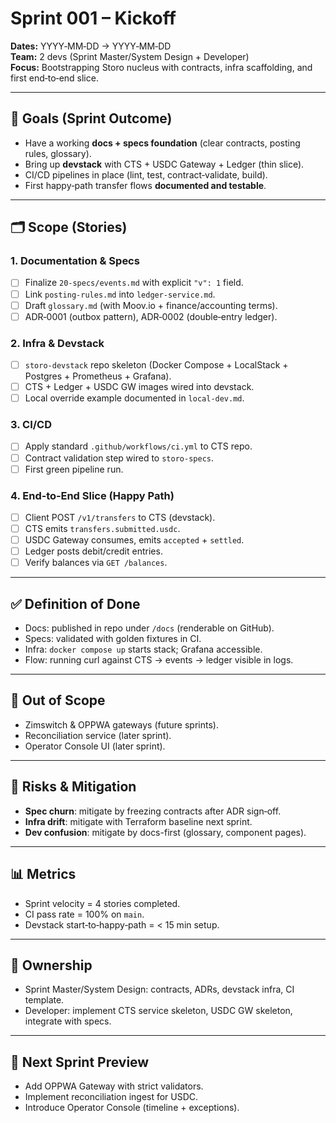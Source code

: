 # Sprint 001 – Kickoff

**Dates:** YYYY‑MM‑DD → YYYY‑MM‑DD  
**Team:** 2 devs (Sprint Master/System Design + Developer)  
**Focus:** Bootstrapping Storo nucleus with contracts, infra scaffolding, and first end‑to‑end slice.

---

## 🎯 Goals (Sprint Outcome)
- Have a working **docs + specs foundation** (clear contracts, posting rules, glossary).
- Bring up **devstack** with CTS + USDC Gateway + Ledger (thin slice).
- CI/CD pipelines in place (lint, test, contract‑validate, build).
- First happy‑path transfer flows **documented and testable**.

---

## 🗂 Scope (Stories)

### 1. Documentation & Specs
- [ ] Finalize `20-specs/events.md` with explicit `"v": 1` field.
- [ ] Link `posting-rules.md` into `ledger-service.md`.
- [ ] Draft `glossary.md` (with Moov.io + finance/accounting terms).
- [ ] ADR‑0001 (outbox pattern), ADR‑0002 (double‑entry ledger).

### 2. Infra & Devstack
- [ ] `storo-devstack` repo skeleton (Docker Compose + LocalStack + Postgres + Prometheus + Grafana).
- [ ] CTS + Ledger + USDC GW images wired into devstack.
- [ ] Local override example documented in `local-dev.md`.

### 3. CI/CD
- [ ] Apply standard `.github/workflows/ci.yml` to CTS repo.
- [ ] Contract validation step wired to `storo-specs`.
- [ ] First green pipeline run.

### 4. End‑to‑End Slice (Happy Path)
- [ ] Client POST `/v1/transfers` to CTS (devstack).
- [ ] CTS emits `transfers.submitted.usdc`.
- [ ] USDC Gateway consumes, emits `accepted` + `settled`.
- [ ] Ledger posts debit/credit entries.
- [ ] Verify balances via `GET /balances`.

---

## ✅ Definition of Done
- Docs: published in repo under `/docs` (renderable on GitHub).
- Specs: validated with golden fixtures in CI.
- Infra: `docker compose up` starts stack; Grafana accessible.
- Flow: running curl against CTS → events → ledger visible in logs.

---

## 🚧 Out of Scope
- Zimswitch & OPPWA gateways (future sprints).
- Reconciliation service (later sprint).
- Operator Console UI (later sprint).

---

## 🔮 Risks & Mitigation
- **Spec churn**: mitigate by freezing contracts after ADR sign‑off.
- **Infra drift**: mitigate with Terraform baseline next sprint.
- **Dev confusion**: mitigate by docs-first (glossary, component pages).

---

## 📊 Metrics
- Sprint velocity = 4 stories completed.
- CI pass rate = 100% on `main`.
- Devstack start‑to‑happy‑path = < 15 min setup.

---

## 👥 Ownership
- Sprint Master/System Design: contracts, ADRs, devstack infra, CI template.
- Developer: implement CTS service skeleton, USDC GW skeleton, integrate with specs.

---

## 📝 Next Sprint Preview
- Add OPPWA Gateway with strict validators.
- Implement reconciliation ingest for USDC.
- Introduce Operator Console (timeline + exceptions).
